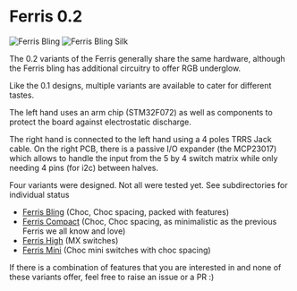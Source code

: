 Ferris 0.2
===

![Ferris Bling](https://i.imgur.com/LwKlmnz.jpg)
![Ferris Bling Silk](https://media4.giphy.com/media/7GF1Ns1y66IMlpD9lN/giphy.gif)

The 0.2 variants of the Ferris generally share the same hardware, although the
Ferris bling has additional circuitry to offer RGB underglow.

Like the 0.1 designs, multiple variants are available to cater for different tastes.

The left hand uses an arm chip (STM32F072) as well as components to protect the board
against electrostatic discharge.

The right hand is connected to the left hand using a 4 poles TRRS Jack cable.
On the right PCB, there is a passive I/O expander (the MCP23017) which allows to
handle the input from the 5 by 4 switch matrix while only needing 4 pins (for i2c)
between halves.

Four variants were designed. Not all were tested yet. See subdirectories for individual
status
* [Ferris Bling](bling/readme.md) (Choc, Choc spacing, packed with features)
* [Ferris Compact](compact/readme.md) (Choc, Choc spacing, as minimalistic as the previous Ferris we all know and love)
* [Ferris High](high/readme.md) (MX switches)
* [Ferris Mini](mini/readme.md) (Choc mini switches with choc spacing)

If there is a combination of features that you are interested in and none of these variants offer,
feel free to raise an issue or a PR :)
